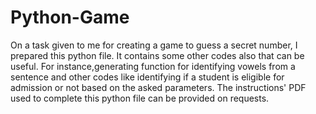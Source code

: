 # Python-Game
On a task given to me for creating a game to guess a secret number, I prepared this python file. It contains some other codes also that can be useful. For instance,generating function for identifying vowels from a sentence and other codes like identifying if a student is eligible for admission or not based on the asked parameters. The instructions' PDF used to complete this python file can be provided on requests.
